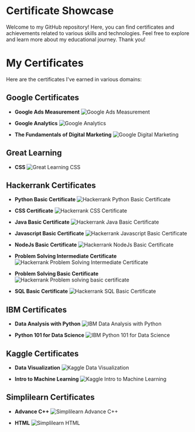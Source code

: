 # Certificate Showcase

Welcome to my GitHub repository! Here, you can find certificates and achievements related to various skills and technologies. Feel free to explore and learn more about my educational journey. Thank you!

# My Certificates

Here are the certificates I've earned in various domains:

## Google Certificates
- **Google Ads Measurement**
![Google Ads Measurement](Google%20Ads%20Measurement.png)
- **Google Analytics**
![Google Analytics](Google%20Analytics.png)

- **The Fundamentals of Digital Marketing**
![Google Digital Marketing](Google%20Digital%20Marketing.png)

## Great Learning
- **CSS**
![Great Learning CSS](Great%20Learning%20CSS.png)

## Hackerrank Certificates
- **Python Basic Certificate**
![Hackerrank Python Basic Certificate](Hackerrank%20Python%20Basic%20Certificate.png)
- **CSS Certificate**
![Hackerrank CSS Certificate](Hackerrank%20CSS%20Certificate.png)
- **Java Basic Certificate**
![Hackerrank Java Basic Certificate](Hackerrank%20Java%20Basic%20Certificate.png)
- **Javascript Basic Certificate**
![Hackerrank Javascript Basic Certificate](Hackerrank%20Javascript%20Basic%20Certificate.png)
- **NodeJs Basic Certificate**
![Hackerrank NodeJs Basic Certificate](Hackerrank%20NodeJs%20Basic%20Certificate.png)

- **Problem Solving Intermediate Certificate**
![Hackerrank Problem Solving Intermediate Certificate](Hackerrank%20Problem%20Solving%20Intermediate%20Certificate.png)
- **Problem Solving Basic Certificate**
![Hackerrank Problem solving basic certificate](Hackerrank%20Problem%20Solving%20Basic%20Certificate.png)
- **SQL Basic Certificate**
![Hackerrank SQL Basic Certificate](Hackerrank%20Sql%20Basic%20Certificate.png)

## IBM Certificates
- **Data Analysis with Python**
![IBM Data Analysis with Python](IBM%20Data%20analysis%20with%20python.png)

- **Python 101 for Data Science**
![IBM Python 101 for Data Science](IBM%20Python%20101%20for%20Data%20Science.png)

## Kaggle Certificates
- **Data Visualization**
![Kaggle Data Visualization](Kaggle%20Data%20Visualization.png)

- **Intro to Machine Learning**
![Kaggle Intro to Machine Learning](Kaggle%20Intro%20to%20Machine%20Learning.png)

## Simplilearn Certificates
- **Advance C++**
![Simplilearn Advance C++](Simplilearn%20Advnace%20C%2B%2B.png)

- **HTML**
![Simplilearn HTML](Simplilearn%20HTML.png)
